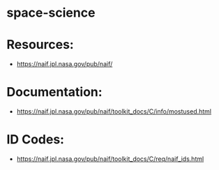 # space-science

# Resources:
- https://naif.jpl.nasa.gov/pub/naif/

# Documentation:
- https://naif.jpl.nasa.gov/pub/naif/toolkit_docs/C/info/mostused.html

# ID Codes:
- https://naif.jpl.nasa.gov/pub/naif/toolkit_docs/C/req/naif_ids.html
